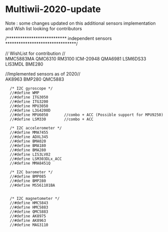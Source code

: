 # Multiwii-2020-update

Note : some changes updated on this additional sensors implementation and Wish list looking for contributors 



/***************************    independent sensors    ********************************/
      
// WishList for contribution  //  
      MMC5883MA
      QMC6310
      RM3100
      ICM-20948
      QMA6981
      LSM6DS33
      LIS3MDL
      BME280
        
//Implemented sensors as of 2020//     
      AK8963
      BMP280
      QMC5883
      
      
      /* I2C gyroscope */
      //#define WMP
      //#define ITG3050
      //#define ITG3200
      //#define MPU3050
      //#define L3G4200D
      //#define MPU6050       //combo + ACC (Possible support for MPU9250)
      //#define LSM330        //combo + ACC
      
      /* I2C accelerometer */
      //#define MMA7455
      //#define ADXL345
      //#define BMA020
      //#define BMA180
      //#define BMA280
      //#define LIS3LV02
      //#define LSM303DLx_ACC
      //#define MMA8451Q

      /* I2C barometer */
      //#define BMP085
      //#define BMP280
      //#define MS561101BA
      

      /* I2C magnetometer */
      //#define HMC5843
      //#define HMC5883
      //#define QMC5883
      //#define AK8975
      //#define AK8963
      //#define MAG3110
